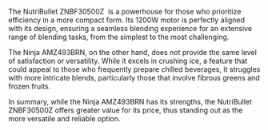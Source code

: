 The NutriBullet ZNBF30500Z  is a powerhouse for those who prioritize efficiency in a more compact form. Its 1200W motor is perfectly aligned with its design, ensuring a seamless blending experience for an extensive range of blending tasks, from the simplest to the most challenging. 

The Ninja AMZ493BRN, on the other hand, does not provide the same level of satisfaction or versatility. While it excels in crushing ice, a feature that could appeal to those who frequently prepare chilled beverages, it struggles with more intricate blends, particularly those that involve fibrous greens and frozen fruits. 

In summary, while the Ninja AMZ493BRN has its strengths, the NutriBullet ZNBF30500Z offers greater value for its price, thus standing out as the more versatile and reliable option.